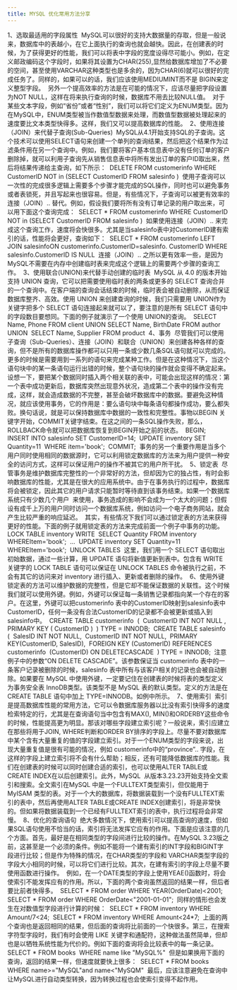 ```yaml
---
title: MYSQL 优化常用方法分享
---
```

 1、选取最适用的字段属性 
MySQL可以很好的支持大数据量的存取，但是一般说来，数据库中的表越小，在它上面执行的查询也就会越快。因此，在创建表的时候，为了获得更好的性能，我们可以将表中字段的宽度设得尽可能小。例如，在定义邮政编码这个字段时，如果将其设置为CHAR(255),显然给数据库增加了不必要的空间，甚至使用VARCHAR这种类型也是多余的，因为CHAR(6)就可以很好的完成任务了。同样的，如果可以的话，我们应该使用MEDIUMINT而不是 BIGIN来定义整型字段。 
另外一个提高效率的方法是在可能的情况下，应该尽量把字段设置为NOT NULL，这样在将来执行查询的时候，数据库不用去比较NULL值。 
对于某些文本字段，例如“省份”或者“性别”，我们可以将它们定义为ENUM类型。因为在MySQL中，ENUM类型被当作数值型数据来处理，而数值型数据被处理起来的速度要比文本类型快得多。这样，我们又可以提高数据库的性能。 
2、使用连接（JOIN）来代替子查询(Sub-Queries) 
MySQL从4.1开始支持SQL的子查询。这个技术可以使用SELECT语句来创建一个单列的查询结果，然后把这个结果作为过滤条件用在另一个查询中。例如，我们要将客户基本信息表中没有任何订单的客户删除掉，就可以利用子查询先从销售信息表中将所有发出订单的客户ID取出来，然后将结果传递给主查询，如下所示： 
DELETE FROM customerinfo WHERE CustomerID NOT in (SELECT CustomerID FROM salesinfo ) 
使用子查询可以一次性的完成很多逻辑上需要多个步骤才能完成的SQL操作，同时也可以避免事务或者表锁死，并且写起来也很容易。但是，有些情况下，子查询可以被更有效率的连接（JOIN）.. 替代。例如，假设我们要将所有没有订单记录的用户取出来，可以用下面这个查询完成： 
SELECT * FROM customerinfo WHERE CustomerID NOT in (SELECT CustomerID FROM salesinfo ) 
如果使用连接（JOIN）.. 来完成这个查询工作，速度将会快很多。尤其是当salesinfo表中对CustomerID建有索引的话，性能将会更好，查询如下： 
SELECT * FROM customerinfo LEFT JOIN salesinfoON customerinfo.CustomerID=salesinfo. CustomerID WHERE salesinfo.CustomerID IS NULL 
连接（JOIN）.. 之所以更有效率一些，是因为 MySQL不需要在内存中创建临时表来完成这个逻辑上的需要两个步骤的查询工作。 
3、使用联合(UNION)来代替手动创建的临时表 
MySQL 从 4.0 的版本开始支持 UNION 查询，它可以把需要使用临时表的两条或更多的 SELECT 查询合并的一个查询中。在客户端的查询会话结束的时候，临时表会被自动删除，从而保证数据库整齐、高效。使用 UNION 来创建查询的时候，我们只需要用 UNION作为关键字把多个 SELECT 语句连接起来就可以了，要注意的是所有 SELECT 语句中的字段数目要想同。下面的例子就演示了一个使用 UNION的查询。 
SELECT Name, Phone FROM client UNION SELECT Name, BirthDate FROM author 
UNION 
SELECT Name, Supplier FROM product 
4、事务 
尽管我们可以使用子查询（Sub-Queries）、连接（JOIN）和联合（UNION）来创建各种各样的查询，但不是所有的数据库操作都可以只用一条或少数几条SQL语句就可以完成的。更多的时候是需要用到一系列的语句来完成某种工作。但是在这种情况下，当这个语句块中的某一条语句运行出错的时候，整个语句块的操作就会变得不确定起来。设想一下，要把某个数据同时插入两个相关联的表中，可能会出现这样的情况：第一个表中成功更新后，数据库突然出现意外状况，造成第二个表中的操作没有完成，这样，就会造成数据的不完整，甚至会破坏数据库中的数据。要避免这种情况，就应该使用事务，它的作用是：要么语句块中每条语句都操作成功，要么都失败。换句话说，就是可以保持数据库中数据的一致性和完整性。事物以BEGIN 关键字开始，COMMIT关键字结束。在这之间的一条SQL操作失败，那么，ROLLBACK命令就可以把数据库恢复到BEGIN开始之前的状态。 
BEGIN; 
INSERT INTO salesinfo SET CustomerID=14; 
UPDATE inventory SET Quantity=11 
WHERE item='book'; 
COMMIT; 
事务的另一个重要作用是当多个用户同时使用相同的数据源时，它可以利用锁定数据库的方法来为用户提供一种安全的访问方式，这样可以保证用户的操作不被其它的用户所干扰。 
5、锁定表 
尽管事务是维护数据库完整性的一个非常好的方法，但却因为它的独占性，有时会影响数据库的性能，尤其是在很大的应用系统中。由于在事务执行的过程中，数据库将会被锁定，因此其它的用户请求只能暂时等待直到该事务结束。如果一个数据库系统只有少数几个用户 
来使用，事务造成的影响不会成为一个太大的问题；但假设有成千上万的用户同时访问一个数据库系统，例如访问一个电子商务网站，就会产生比较严重的响应延迟。 
其实，有些情况下我们可以通过锁定表的方法来获得更好的性能。下面的例子就用锁定表的方法来完成前面一个例子中事务的功能。 
LOCK TABLE inventory WRITE 
SELECT Quantity FROM inventory 
WHEREItem='book'; 
... 
UPDATE inventory SET Quantity=11 
WHEREItem='book'; 
UNLOCK TABLES 
这里，我们用一个 SELECT 语句取出初始数据，通过一些计算，用 UPDATE 语句将新值更新到表中。包含有 WRITE 关键字的 LOCK TABLE 语句可以保证在 UNLOCK TABLES 命令被执行之前，不会有其它的访问来对 inventory 进行插入、更新或者删除的操作。 
6、使用外键 
锁定表的方法可以维护数据的完整性，但是它却不能保证数据的关联性。这个时候我们就可以使用外键。例如，外键可以保证每一条销售记录都指向某一个存在的客户。在这里，外键可以把customerinfo 表中的CustomerID映射到salesinfo表中CustomerID，任何一条没有合法CustomerID的记录都不会被更新或插入到 salesinfo中。 
CREATE TABLE customerinfo 
( 
CustomerID INT NOT NULL , 
PRIMARY KEY ( CustomerID ) 
) TYPE = INNODB; 
CREATE TABLE salesinfo 
( 
SalesID INT NOT NULL, 
CustomerID INT NOT NULL, 
PRIMARY KEY(CustomerID, SalesID), 
FOREIGN KEY (CustomerID) REFERENCES customerinfo 
(CustomerID) ON DELETECASCADE 
) TYPE = INNODB; 
注意例子中的参数“ON DELETE CASCADE”。该参数保证当 customerinfo 表中的一条客户记录被删除的时候，salesinfo 表中所有与该客户相关的记录也会被自动删除。如果要在 MySQL 中使用外键，一定要记住在创建表的时候将表的类型定义为事务安全表 InnoDB类型。该类型不是 MySQL 表的默认类型。定义的方法是在 CREATE TABLE 语句中加上 TYPE=INNODB。如例中所示。 
7、使用索引 
索引是提高数据库性能的常用方法，它可以令数据库服务器以比没有索引快得多的速度检索特定的行，尤其是在查询语句当中包含有MAX(), MIN()和ORDERBY这些命令的时候，性能提高更为明显。那该对哪些字段建立索引呢？一般说来，索引应建立在那些将用于JOIN, WHERE判断和ORDER BY排序的字段上。尽量不要对数据库中某个含有大量重复的值的字段建立索引。对于一个ENUM类型的字段来说，出现大量重复值是很有可能的情况，例如 customerinfo中的“province”.. 字段，在这样的字段上建立索引将不会有什么帮助；相反，还有可能降低数据库的性能。我们在创建表的时候可以同时创建合适的索引，也可以使用ALTER TABLE或CREATE INDEX在以后创建索引。此外，MySQL 
从版本3.23.23开始支持全文索引和搜索。全文索引在MySQL 中是一个FULLTEXT类型索引，但仅能用于MyISAM 类型的表。对于一个大的数据库，将数据装载到一个没有FULLTEXT索引的表中，然后再使用ALTER TABLE或CREATE INDEX创建索引，将是非常快的。但如果将数据装载到一个已经有FULLTEXT索引的表中，执行过程将会非常慢。 
8、优化的查询语句 
绝大多数情况下，使用索引可以提高查询的速度，但如果SQL语句使用不恰当的话，索引将无法发挥它应有的作用。下面是应该注意的几个方面。首先，最好是在相同类型的字段间进行比较的操作。在MySQL 3.23版之前，这甚至是一个必须的条件。例如不能将一个建有索引的INT字段和BIGINT字段进行比较；但是作为特殊的情况，在CHAR类型的字段和 VARCHAR类型字段的字段大小相同的时候，可以将它们进行比较。其次，在建有索引的字段上尽量不要使用函数进行操作。 
例如，在一个DATE类型的字段上使用YEAE()函数时，将会使索引不能发挥应有的作用。所以，下面的两个查询虽然返回的结果一样，但后者要比前者快得多。 
SELECT * FROM order WHERE YEAR(OrderDate)<2001; 
SELECT * FROM order WHERE OrderDate<"2001-01-01"; 
同样的情形也会发生在对数值型字段进行计算的时候： 
SELECT * FROM inventory WHERE Amount/7<24; 
SELECT * FROM inventory WHERE Amount<24*7; 
上面的两个查询也是返回相同的结果，但后面的查询将比前面的一个快很多。第三，在搜索字符型字段时，我们有时会使用 LIKE 关键字和通配符，这种做法虽然简单，但却也是以牺牲系统性能为代价的。例如下面的查询将会比较表中的每一条记录。 
SELECT * FROM books 
WHERE name like "MySQL%" 
但是如果换用下面的查询，返回的结果一样，但速度就要快上很多： 
SELECT * FROM books 
WHERE name>="MySQL"and name<"MySQM" 
最后，应该注意避免在查询中让MySQL进行自动类型转换，因为转换过程也会使索引变得不起作用。




